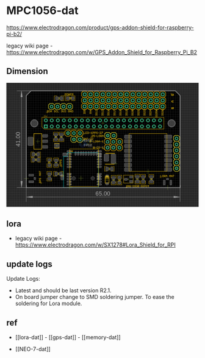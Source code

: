 
# MPC1056-dat

https://www.electrodragon.com/product/gps-addon-shield-for-raspberry-pi-b2/

legacy wiki page - https://www.electrodragon.com/w/GPS_Addon_Shield_for_Raspberry_Pi_B2


## Dimension 

![](2024-08-05-16-48-14.png)


## lora 

- legacy wiki page - https://www.electrodragon.com/w/SX1278#Lora_Shield_for_RPI



## update logs 

Update Logs:
- Latest and should be last version R2.1.
- On board jumper change to SMD soldering jumper. To ease the soldering for Lora module.


## ref 

- [[lora-dat]] - [[gps-dat]] - [[memory-dat]]

- [[NEO-7-dat]]